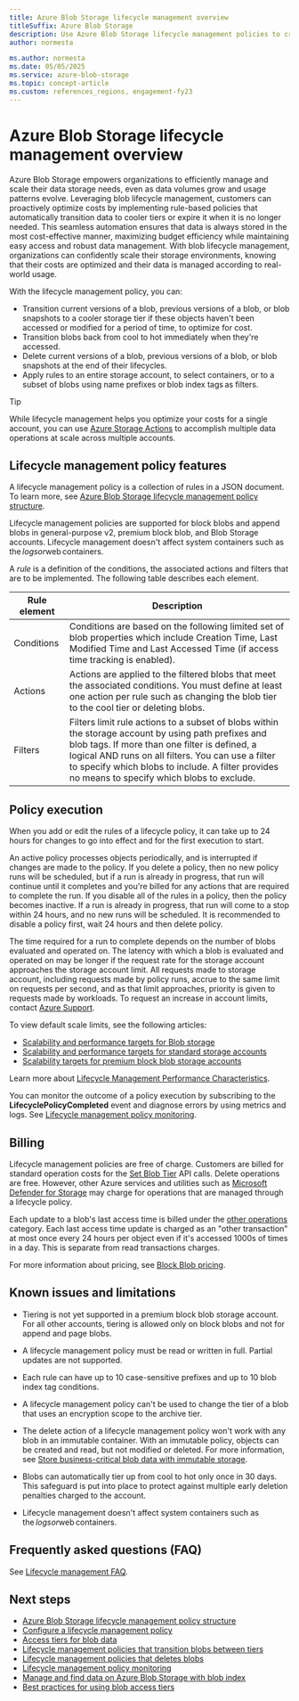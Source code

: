 ```yaml
---
title: Azure Blob Storage lifecycle management overview
titleSuffix: Azure Blob Storage
description: Use Azure Blob Storage lifecycle management policies to create automated rules for moving data between hot, cool, cold, and archive tiers.
author: normesta

ms.author: normesta
ms.date: 05/05/2025
ms.service: azure-blob-storage
ms.topic: concept-article
ms.custom: references_regions, engagement-fy23
---
```


# Azure Blob Storage lifecycle management overview

Azure Blob Storage empowers organizations to efficiently manage and scale their data storage needs, even as data volumes grow and usage patterns evolve. Leveraging blob lifecycle management, customers can proactively optimize costs by implementing rule-based policies that automatically transition data to cooler tiers or expire it when it is no longer needed. This seamless automation ensures that data is always stored in the most cost-effective manner, maximizing budget efficiency while maintaining easy access and robust data management. With blob lifecycle management, organizations can confidently scale their storage environments, knowing that their costs are optimized and their data is managed according to real-world usage. 
 
With the lifecycle management policy, you can: 

- Transition current versions of a blob, previous versions of a blob, or blob snapshots to a cooler storage tier if these objects haven't been accessed or modified for a period of time, to optimize for cost.
- Transition blobs back from cool to hot immediately when they're accessed. 
- Delete current versions of a blob, previous versions of a blob, or blob snapshots at the end of their lifecycles. 
- Apply rules to an entire storage account, to select containers, or to a subset of blobs using name prefixes or blob index tags as filters. 

> [!TIP]
> While lifecycle management helps you optimize your costs for a single account, you can use [Azure Storage Actions](../../storage-actions/overview.md) to accomplish multiple data operations at scale across multiple accounts.

## Lifecycle management policy features 

A lifecycle management policy is a collection of rules in a JSON document. To learn more, see [Azure Blob Storage lifecycle management policy structure](lifecycle-management-policy-structure.md). 

Lifecycle management policies are supported for block blobs and append blobs in general-purpose v2, premium block blob, and Blob Storage accounts. Lifecycle management doesn't affect system containers such as the $logs or $web containers. 

A *rule* is a definition of the conditions, the associated actions and filters that are to be implemented. The following table describes each element.

| Rule element | Description |
|---|---|
| Conditions | Conditions are based on the following limited set of blob properties which include Creation Time, Last Modified Time and Last Accessed Time (if access time tracking is enabled). |
| Actions | Actions are applied to the filtered blobs that meet the associated conditions. You must define at least one action per rule such as changing the blob tier to the cool tier or deleting blobs.  |
| Filters | Filters limit rule actions to a subset of blobs within the storage account by using path prefixes and blob tags. If more than one filter is defined, a logical AND runs on all filters. You can use a filter to specify which blobs to include. A filter provides no means to specify which blobs to exclude. |

## Policy execution

When you add or edit the rules of a lifecycle policy, it can take up to 24 hours for changes to go into effect and for the first execution to start. 

An active policy processes objects periodically, and is interrupted if changes are made to the policy. If you delete a policy, then no new policy runs will be scheduled, but if a run is already in progress, that run will continue until it completes and you're billed for any actions that are required to complete the run. If you disable all of the rules in a policy, then the policy becomes inactive. If a run is already in progress, that run will come to a stop within 24 hours, and no new runs will be scheduled. It is recommended to disable a policy first, wait 24 hours and then delete policy.

The time required for a run to complete depends on the number of blobs evaluated and operated on. The latency with which a blob is evaluated and operated on may be longer if the request rate for the storage account approaches the storage account limit. All requests made to storage account, including requests made by policy runs, accrue to the same limit on requests per second, and as that limit approaches, priority is given to requests made by workloads.  To request an increase in account limits, contact [Azure Support](https://azure.microsoft.com/support/faq/).

To view default scale limits, see the following articles:

- [Scalability and performance targets for Blob storage](scalability-targets.md)
- [Scalability and performance targets for standard storage accounts](../common/scalability-targets-standard-account.md) 
- [Scalability targets for premium block blob storage accounts](scalability-targets-premium-block-blobs.md)

Learn more about [Lifecycle Management Performance Characteristics](lifecycle-management-performance-characteristics.md).

You can monitor the outcome of a policy execution by subscribing to the **LifecyclePolicyCompleted** event and diagnose errors by using metrics and logs. See [Lifecycle management policy monitoring](lifecycle-management-policy-monitor.md).

## Billing

Lifecycle management policies are free of charge. Customers are billed for standard operation costs for the [Set Blob Tier](/rest/api/storageservices/set-blob-tier) API calls. Delete operations are free. However, other Azure services and utilities such as [Microsoft Defender for Storage](/azure/defender-for-cloud/defender-for-storage-introduction) may charge for operations that are managed through a lifecycle policy.

Each update to a blob's last access time is billed under the [other operations](https://azure.microsoft.com/pricing/details/storage/blobs/) category. Each last access time update is charged as an "other transaction" at most once every 24 hours per object even if it's accessed 1000s of times in a day. This is separate from read transactions charges.

For more information about pricing, see [Block Blob pricing](https://azure.microsoft.com/pricing/details/storage/blobs/).

## Known issues and limitations

- Tiering is not yet supported in a premium block blob storage account. For all other accounts, tiering is allowed only on block blobs and not for append and page blobs.

- A lifecycle management policy must be read or written in full. Partial updates are not supported.

- Each rule can have up to 10 case-sensitive prefixes and up to 10 blob index tag conditions.

- A lifecycle management policy can't be used to change the tier of a blob that uses an encryption scope to the archive tier.

- The delete action of a lifecycle management policy won't work with any blob in an immutable container. With an immutable policy, objects can be created and read, but not modified or deleted. For more information, see [Store business-critical blob data with immutable storage](./immutable-storage-overview.md).

- Blobs can automatically tier up from cool to hot only once in 30 days. This safeguard is put into place to protect against multiple early deletion penalties charged to the account.

- Lifecycle management doesn't affect system containers such as the $logs or $web containers.

## Frequently asked questions (FAQ)

See [Lifecycle management FAQ](storage-blob-faq.yml#lifecycle-management-policies).

## Next steps

- [Azure Blob Storage lifecycle management policy structure](lifecycle-management-policy-structure.md)
- [Configure a lifecycle management policy](lifecycle-management-policy-configure.md)
- [Access tiers for blob data](access-tiers-overview.md)
- [Lifecycle management policies that transition blobs between tiers](lifecycle-management-policy-access-tiers.md)
- [Lifecycle management policies that deletes blobs](lifecycle-management-policy-delete.md)
- [Lifecycle management policy monitoring](lifecycle-management-policy-monitor.md)
- [Manage and find data on Azure Blob Storage with blob index](storage-manage-find-blobs.md)
- [Best practices for using blob access tiers](access-tiers-best-practices.md)
